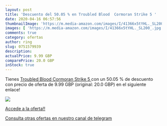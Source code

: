 ```yaml
---
layout: post
title: 'Descuento del 50.05 % en Troubled Blood  Cormoran Strike 5 '
date: 2020-04-16 06:57:56
thumbnailImage: 'https://m.media-amazon.com/images/I/41366x5tYHL._SL200_.jpg'
images: [ 'https://m.media-amazon.com/images/I/41366x5tYHL._SL200_.jpg' ]
comments: true
category: ofertas
author: ring
slug: 0751579939
description:
actualPrice: 9.99 GBP
comparePrice: 20.0 GBP
inStock: true
---
```


Tienes [Troubled Blood  Cormoran Strike 5 ](https://www.amazon.co.uk/dp/0751579939/?tag=redken01-21) con un 50.05 % de descuento con precio de oferta de 9.99 GBP (original: 20.0 GBP) en el siguiente enlace!

[![](https://m.media-amazon.com/images/I/41366x5tYHL._SL200_.jpg)](https://www.amazon.co.uk/dp/0751579939/?tag=redken01-21)

[Accede a la oferta!!](https://www.amazon.co.uk/dp/0751579939/?tag=redken01-21)

[Consulta otras ofertas en nuestro canal de telegram](https://t.me/s/ofertas25)
